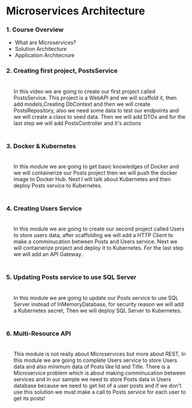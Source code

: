 # Microservices Architecture
### 1. Course Overview
-   What are Microservices?
-   Solution Architecture
-   Application Architecrure
### 2. Creating first project, PostsService
<p style="padding:20px">
In this video we are going to create our first project called PostsService. This project is a WebAPI and we will scaffold it, then add models,Creating DbContext and then we will create PostsRepository, also we need some data to test our endpoints and we will create a class to seed data. Then we will add DTOs and for the last step we will add PostsController and it's actions
</p>

### 3. Docker & Kubernetes
<p style="padding:20px">
In this module we are going to get basic knowledges of Docker and we will containerize our Posts project then we will push the docker image to Docker Hub.  
Next I will talk about Kubernetes and then deploy Posts service to Kubernetes.  
</p>

### 4. Creating Users Service
<p style="padding:20px">
In this module we are going to create our second project called Users to store users data, after scaffolding we will add a HTTP Client to make a comminucation between Posts and Users service. Next we will containerize project and deploy it to Kubernetes. For the last step we will add an API Gateway.
</p>

### 5. Updating Posts service to use SQL Server
<p style="padding:20px">
In this module we are going to update our Posts service to use SQL Server instead of InMemoryDatabase, for security reason we will add a Kubernetes secret, Then we will deploy SQL Server to Kubernetes.
</p>

### 6. Multi-Resource API
<p style="padding:20px">
This module is not really about Microservices but more about REST, In this module we are going to complete Users service to store Users data and also minimum data of Posts like Id and Title.  There is a Microservice problem which is about making comminucation between services and in our sample we need to store Posts data in Users database because we need to get list of a user posts and if we don't use this solution we must make a call to Posts service for each user to get its posts!
<p>